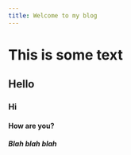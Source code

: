 ```yaml
---
title: Welcome to my blog
---
```


# This is some text
## Hello
### Hi
#### How are you?
##### Blah blah blah
